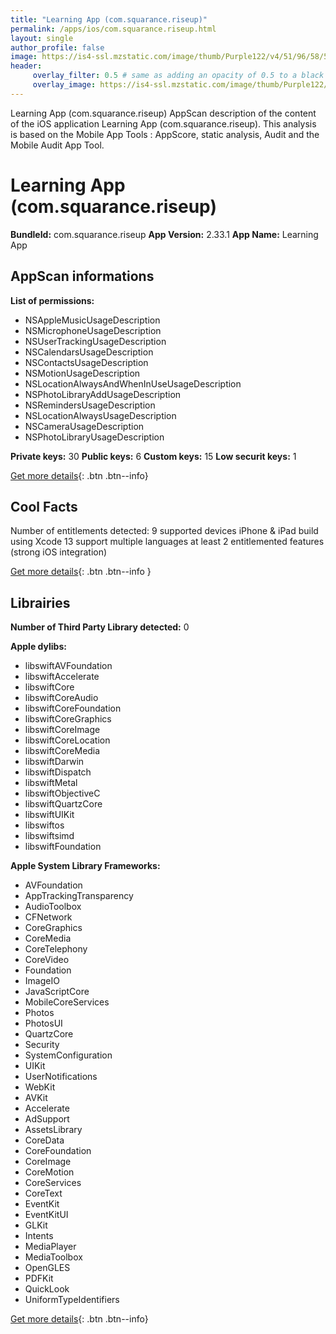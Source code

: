 ```yaml
---
title: "Learning App (com.squarance.riseup)"
permalink: /apps/ios/com.squarance.riseup.html
layout: single
author_profile: false
image: https://is4-ssl.mzstatic.com/image/thumb/Purple122/v4/51/96/58/51965879-36e4-1d3c-5a9c-589f6b32fc52/AppIcon-0-0-1x_U007emarketing-0-0-0-7-0-0-sRGB-0-0-0-GLES2_U002c0-512MB-85-220-0-0.png/512x512bb.jpg
header: 
     overlay_filter: 0.5 # same as adding an opacity of 0.5 to a black background
     overlay_image: https://is4-ssl.mzstatic.com/image/thumb/Purple122/v4/51/96/58/51965879-36e4-1d3c-5a9c-589f6b32fc52/AppIcon-0-0-1x_U007emarketing-0-0-0-7-0-0-sRGB-0-0-0-GLES2_U002c0-512MB-85-220-0-0.png/512x512bb.jpg
---
```

Learning App (com.squarance.riseup) AppScan description of the content of the iOS application Learning App (com.squarance.riseup). This analysis is based on the Mobile App Tools : AppScore, static analysis, Audit and the Mobile Audit App Tool.

# Learning App (com.squarance.riseup)

**BundleId:** com.squarance.riseup
**App Version:** 2.33.1
**App Name:** Learning App


## AppScan informations 

**List of permissions:** 
- NSAppleMusicUsageDescription
- NSMicrophoneUsageDescription
- NSUserTrackingUsageDescription
- NSCalendarsUsageDescription
- NSContactsUsageDescription
- NSMotionUsageDescription
- NSLocationAlwaysAndWhenInUseUsageDescription
- NSPhotoLibraryAddUsageDescription
- NSRemindersUsageDescription
- NSLocationAlwaysUsageDescription
- NSCameraUsageDescription
- NSPhotoLibraryUsageDescription
  
  
**Private keys:** 30
**Public keys:** 6
**Custom keys:** 15
**Low securit keys:** 1
  
[Get more details](/pricing.html){: .btn .btn--info}

## Cool Facts

Number of entitlements detected: 9
supported devices iPhone & iPad
build using Xcode 13
support multiple languages
at least 2 entitlemented features (strong iOS integration)
  
[Get more details](/pricing.html){: .btn .btn--info }

## Librairies 
**Number of Third Party Library detected:** 0


**Apple dylibs:**
- libswiftAVFoundation
- libswiftAccelerate
- libswiftCore
- libswiftCoreAudio
- libswiftCoreFoundation
- libswiftCoreGraphics
- libswiftCoreImage
- libswiftCoreLocation
- libswiftCoreMedia
- libswiftDarwin
- libswiftDispatch
- libswiftMetal
- libswiftObjectiveC
- libswiftQuartzCore
- libswiftUIKit
- libswiftos
- libswiftsimd
- libswiftFoundation


**Apple System Library Frameworks:**
- AVFoundation
- AppTrackingTransparency
- AudioToolbox
- CFNetwork
- CoreGraphics
- CoreMedia
- CoreTelephony
- CoreVideo
- Foundation
- ImageIO
- JavaScriptCore
- MobileCoreServices
- Photos
- PhotosUI
- QuartzCore
- Security
- SystemConfiguration
- UIKit
- UserNotifications
- WebKit
- AVKit
- Accelerate
- AdSupport
- AssetsLibrary
- CoreData
- CoreFoundation
- CoreImage
- CoreMotion
- CoreServices
- CoreText
- EventKit
- EventKitUI
- GLKit
- Intents
- MediaPlayer
- MediaToolbox
- OpenGLES
- PDFKit
- QuickLook
- UniformTypeIdentifiers


  
[Get more details](/pricing.html){: .btn .btn--info}

